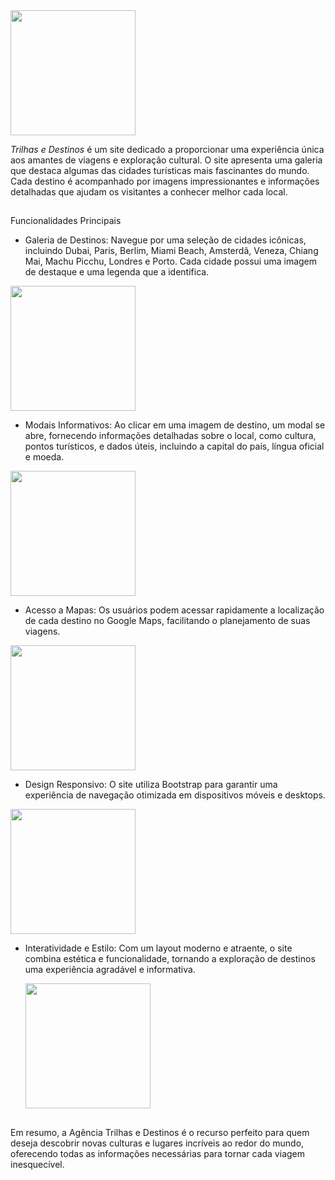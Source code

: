 <div align="left">
  <img height="200" src="https://github.com/user-attachments/assets/c3c54987-b421-461b-901c-63ff285a5e31"  />
</div>


*Trilhas e Destinos* é um site dedicado a proporcionar uma experiência única aos amantes de viagens e exploração cultural. O site apresenta uma galeria 
que destaca algumas das cidades turísticas mais fascinantes do mundo. Cada destino é acompanhado por imagens impressionantes e informações detalhadas que ajudam os visitantes a conhecer melhor cada local.

##

Funcionalidades Principais
- Galeria de Destinos: Navegue por uma seleção de cidades icônicas, incluindo Dubai, Paris, Berlim, Miami Beach, Amsterdã, Veneza, Chiang Mai, Machu Picchu, Londres e Porto. Cada cidade possui uma imagem de destaque e uma legenda que a identifica.
  
<div align="left">
  <img height="200" src="https://github.com/user-attachments/assets/a0e0e18b-975b-449b-83b2-9ea3c0fbb70e"  />
</div>



- Modais Informativos: Ao clicar em uma imagem de destino, um modal se abre, fornecendo informações detalhadas sobre o local, como cultura, pontos turísticos, e dados úteis, incluindo a capital do país, língua oficial e moeda.

<div align="letf">
  <img height="200" src="https://github.com/user-attachments/assets/e74f25f9-6004-47c2-ba1c-08ba654cd878"  />
</div>



- Acesso a Mapas: Os usuários podem acessar rapidamente a localização de cada destino no Google Maps, facilitando o planejamento de suas viagens.
  
<div align="left">
  <img height="200" src="https://github.com/user-attachments/assets/d2aeeb64-734e-42d6-af3a-9bc0d468a520"  />
</div>


- Design Responsivo: O site utiliza Bootstrap para garantir uma experiência de navegação otimizada em dispositivos móveis e desktops.
  
 <div align="left">
  <img height="200" src="https://github.com/user-attachments/assets/d71d3c84-5b38-40bb-98eb-c802f56be32a"  />
</div>



- Interatividade e Estilo: Com um layout moderno e atraente, o site combina estética e funcionalidade, tornando a exploração de destinos uma experiência agradável e informativa.

  <div align="left">
  <img height="200" src="https://github.com/user-attachments/assets/0ced87c5-03ea-437d-b0dd-899109dd8f96"  />
</div>

##

Em resumo, a Agência Trilhas e Destinos é o recurso perfeito para quem deseja descobrir novas culturas e lugares incríveis ao redor do mundo, oferecendo todas as informações necessárias para tornar cada viagem inesquecível.



